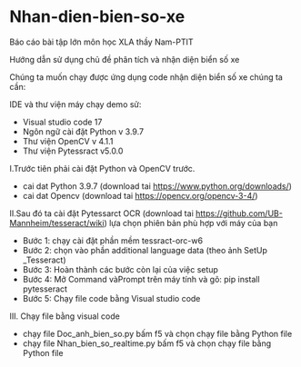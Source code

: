 # Nhan-dien-bien-so-xe
Báo cáo bài tập lớn môn học XLA thầy Nam-PTIT

Hướng dẫn sử dụng chủ đề phân tích và nhận diện biển số xe

Chúng ta muốn chạy được ứng dụng code nhận diện biển số xe chúng ta cần:
 
IDE và thư viện máy chạy demo sử:
- Visual studio code 17
- Ngôn ngữ cài đặt Python v 3.9.7
- Thư viện OpenCV v 4.1.1
- Thư viện Pytessract v5.0.0

I.Trước tiên phải cài đặt Python và OpenCV trước. 
- cai dat Python 3.9.7 (download tai https://www.python.org/downloads/) 
- cai dat Opencv (download tai https://opencv.org/opencv-3-4/)

II.Sau đó ta cài đặt Pytessarct OCR (download tai https://github.com/UB-Mannheim/tesseract/wiki)
lựa chọn phiên bản phù hợp với máy của bạn

- Bước 1: chạy cài đặt phần mềm tessract-orc-w6
- Bước 2: chọn vào phần additional language data (theo ảnh SetUp _Tesseract)
- Bước 3: Hoàn thành các bước còn lại của việc setup
- Bước 4: Mở Command vàPrompt trên máy tính và gõ: pip install pytesseract
- Bước 5: Chạy file code bằng Visual studio code

III. Chạy file bằng visual code 
- chạy file Doc_anh_bien_so.py bấm f5 và chọn chạy file bằng Python file
- chạy file Nhan_bien_so_realtime.py bấm f5 và chọn chạy file bằng Python file

